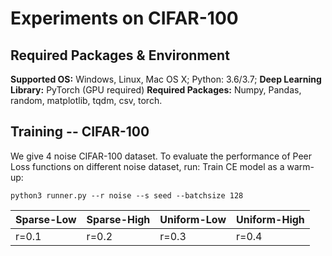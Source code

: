 # Experiments on CIFAR-100

## Required Packages & Environment
**Supported OS:** Windows, Linux, Mac OS X; Python: 3.6/3.7; 
**Deep Learning Library:** PyTorch (GPU required)
**Required Packages:** Numpy, Pandas, random, matplotlib, tqdm, csv, torch.


## Training -- CIFAR-100
We give 4 noise CIFAR-100 dataset. To evaluate the performance of Peer Loss functions on different noise dataset, run:
Train CE model as a warm-up:
```
python3 runner.py --r noise --s seed --batchsize 128
```
Sparse-Low | Sparse-High | Uniform-Low | Uniform-High 
--- | --- | --- | --- 
r=0.1 | r=0.2 | r=0.3 | r=0.4

